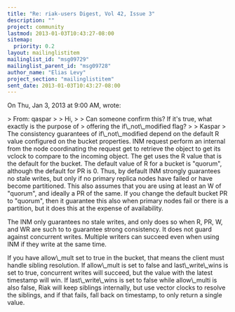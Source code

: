 ```yaml
---
title: "Re: riak-users Digest, Vol 42, Issue 3"
description: ""
project: community
lastmod: 2013-01-03T10:43:27-08:00
sitemap:
  priority: 0.2
layout: mailinglistitem
mailinglist_id: "msg09729"
mailinglist_parent_id: "msg09728"
author_name: "Elias Levy"
project_section: "mailinglistitem"
sent_date: 2013-01-03T10:43:27-08:00
---
```



On Thu, Jan 3, 2013 at 9:00 AM,  wrote:

&gt; From: qaspar 
&gt;
&gt; Hi,
&gt;
&gt; Can someone confirm this? If it's true, what exactly is the purpose of
&gt; offering the if\\_not\\_modified flag?
&gt;
&gt; Kaspar
&gt;
The consistency guarantees of if\\_not\\_modified depend on the default R
value configured on the bucket properties. INM request perform an internal
from the node coordinating the request get to retrieve the object to get
its vclock to compare to the incoming object. The get uses the R value
that is the default for the bucket. The default value of R for a bucket is
"quorum", although the default for PR is 0. Thus, by default INM strongly
guarantees no stale writes, but only if no primary replica nodes have
failed or have become partitioned. This also assumes that you are using at
least an W of "quorum", and ideally a PR of the same. If you change the
default bucket PR to "quorum", then it guarantee this also when primary
nodes fail or there is a partition, but it does this at the expense of
availability.

The INM only guarantees no stale writes, and only does so when R, PR, W,
and WR are such to to guarantee strong consistency. It does not guard
against concurrent writes. Multiple writers can succeed even when using
INM if they write at the same time.

If you have allow\\_mult set to true in the bucket, that means the client
must handle sibling resolution. If allow\\_mult is set to false and
last\\_write\\_wins is set to true, concurrent writes will succeed, but the
value with the latest timestamp will win. If last\\_write\\_wins is set to
false while allow\\_multi is also false, Riak will keep siblings internally,
but use vector clocks to resolve the siblings, and if that fails, fall back
on timestamp, to only return a single value.
